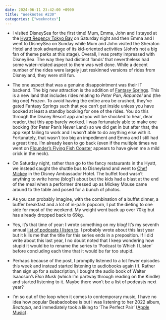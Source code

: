 ```yaml
---
date: 2024-06-11 23:42:00 +0900
title: "Weeknotes #230"
categories: ["weeknotes"]
---
```


- I visited DisneySea for the first time! Mum, Emma, John and I stayed at the [Hyatt Regency Tokyo Bay](https://hyattregencytokyobay.jp/) on Saturday night and then Emma and I went to DisneySea on Sunday while Mum and John visited the Sheraton Hotel and took advantage of its kid-oriented activities (John’s not a big fan of theme parks at this stage). Overall, I was pretty impressed with DisneySea. The way they had distinct ‘lands’ that nevertheless had some water-related aspect to them was well done. While a decent number of the rides were largely just reskinned versions of rides from Disneyland, they were still fun.

- The one aspect that was a genuine disappointment was their IT backend. The big new attraction is the addition of [Fantasy Springs](https://www.tokyodisneyresort.jp/en/topics/info/fantasysprings.html). This is a new land that includes rides relating to _Peter Pan_, _Rapunzel_ and (the big one) _Frozen_. To avoid having the entire area be crushed, they’ve gated Fantasy Springs such that you can’t get inside unless you have booked at least a standby booking for one of the rides. You do this through the Disney Resort app and you will be shocked to hear, dear reader, that this app barely worked. I was fortunately able to make one booking (for Peter Pan’s Never Land) so we did get in but after that, the app kept failing to work and I wasn’t able to do anything else with it. Fortunately, that wasn’t too big an impediment and Emma and I still had a great time. I’m already keen to go back (even if the multiple times we went on [Flounder’s Flying Fish Coaster](https://www.tokyodisneyresort.jp/en/tds/attraction/detail/237/) appears to have given me a mild crick in the neck).

- On Saturday night, rather than go to the fancy restaurants in the Hyatt, we instead caught the shuttle bus to Disneyland and went to [Chef Mickey](https://www.tokyodisneyresort.jp/en/hotel/dah/restaurant/chef.html) in the Disney Ambassador Hotel. The buffet food wasn’t anything to write home (blog?) about but the kids had a blast at the end of the meal when a performer dressed up as Mickey Mouse came around to the table and posed for a bunch of photos.

- As you can probably imagine, with the combination of a buffet dinner, a buffer breakfast and a lot of in-park popcorn, I put the dieting to one side for most of the weekend. My weight went back up over 70kg but has already dropped back to 69kg.

- Yes, it’s that time of year: I wrote something on my blog! It’s my seventh annual [list of podcasts I listen to](https://articles.inqk.net/2024/05/30/podcasts-spring-2024.html). I probably wrote about this last year but it kills me that the title for this series ends in a preposition. If I did write about this last year, I no doubt noted that I keep wondering how stupid it would be to rename the series to ‘Podcast to Which I Listen’ before concluding each time that it would be far too stupid.

- Perhaps because of the post, I promptly listened to a lot fewer episodes this week and instead started listening to audiobooks again (!). Rather than sign up for a subscription, I bought the audio book of Walter Isaacson’s _Elon Musk_ (which I’m partway through reading on the Kindle) and started listening to it. Maybe there won’t be a list of podcasts next year?

- I’m so out of the loop when it comes to contemporary music, I have no idea how popular Beabadoobee is but I was listening to her 2022 album, _Beatopia_, and immediately took a liking to ‘The Perfect Pair’ ([Apple Music](https://music.apple.com/us/album/the-perfect-pair/1631390001?i=1631390129)).

